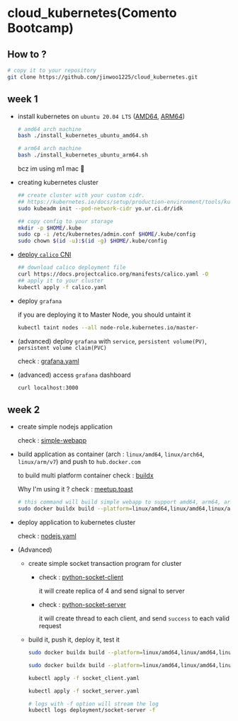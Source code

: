 # cloud_kubernetes(Comento Bootcamp)

## How to ?

```bash
# copy it to your repository
git clone https://github.com/jinwoo1225/cloud_kubernetes.git
```



## week 1

- install kubernetes on `ubuntu 20.04 LTS`  ([AMD64](https://github.com/jinwoo1225/cloud_kubernetes/blob/master/install_kubernetes_ubuntu_amd64.sh), [ARM64](https://github.com/jinwoo1225/cloud_kubernetes/blob/master/install_kubernetes_ubuntu_arm64.sh))

  ```bash
  # amd64 arch machine
  bash ./install_kubernetes_ubuntu_amd64.sh

  # arm64 arch machine
  bash ./install_kubernetes_ubuntu_arm64.sh
  ```
  bcz im using m1 mac 🤣

- creating kubernetes cluster 

  ```bash
  ## create cluster with your custom cidr. 
  ## https://kubernetes.io/docs/setup/production-environment/tools/kubeadm/create-cluster-kubeadm/#initializing-your-control-plane-node
  sudo kubeadm init --pod-network-cidr yo.ur.ci.dr/idk
  
  ## copy config to your storage
  mkdir -p $HOME/.kube
  sudo cp -i /etc/kubernetes/admin.conf $HOME/.kube/config
  sudo chown $(id -u):$(id -g) $HOME/.kube/config
  ```

  

- [deploy `calico` CNI](https://docs.projectcalico.org/getting-started/kubernetes/self-managed-onprem/onpremises)

  ```bash
  ## download calico deployment file
  curl https://docs.projectcalico.org/manifests/calico.yaml -O
  ## apply it to your cluster
  kubectl apply -f calico.yaml
  ```

  

- deploy `grafana`

  if you are deploying it to Master Node, you should untaint it

  ```bash
  kubectl taint nodes --all node-role.kubernetes.io/master-
  ```

  

- (advanced) deploy `grafana` with `service`, `persistent volume(PV)`, `persistent volume claim(PVC)` 

  check : [grafana.yaml](https://github.com/jinwoo1225/cloud_kubernetes/blob/master/grafana.yaml)

- (advanced) access `grafana` dashboard

  ``````bash
  curl localhost:3000
  ``````

  

## week 2

- create simple nodejs application

  check : [simple-webapp](https://github.com/jinwoo1225/cloud_kubernetes/tree/master/simple_webapp)

- build application as container (arch : `linux/amd64`, `linux/arch64`, `linux/arm/v7`) and push to `hub.docker.com`

  to build multi platform container check : [buildx](https://docs.docker.com/buildx/working-with-buildx/)

  Why I'm using it ? check : [meetup.toast](https://meetup.toast.com/posts/255)

  ```bash
  # this command will build simple webapp to support amd64, arm64, armv7 and push to hub.docker.com
  sudo docker buildx build --platform=linux/amd64,linux/amd64,linux/arm/v7 -t jinwoo17962/simple-webapp ./simple_webapp --push
  ```

- deploy application to kubernetes cluster

  check : [nodejs.yaml](https://github.com/jinwoo1225/cloud_kubernetes/blob/master/nodejs.yaml)

- (Advanced)

  - create simple socket transaction program for cluster

    - check : [python-socket-client](https://github.com/jinwoo1225/cloud_kubernetes/tree/master/python_socket_client)

      it will create replica of 4 and send signal to server

    - check : [python-socket-server](https://github.com/jinwoo1225/cloud_kubernetes/tree/master/python_socket_server)

      it will create thread to each client, and send `success` to each valid request

  - build it, push it, deploy it, test it

    ```bash
    sudo docker buildx build --platform=linux/amd64,linux/amd64,linux/arm/v7 -t jinwoo17962/python-socket-client ./python_socket_client --push
    
    sudo docker buildx build --platform=linux/amd64,linux/amd64,linux/arm/v7 -t jinwoo17962/python-socket-server ./python_socket_server --push
    
    kubectl apply -f socket_client.yaml
    
    kubectl apply -f socket_server.yaml
    
    # logs with -f option will stream the log
    kubectl logs deployment/socket-server -f
    ```

    

